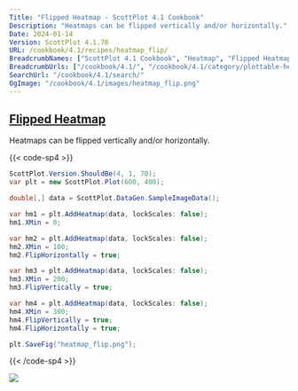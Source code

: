 ```yaml
---
Title: "Flipped Heatmap - ScottPlot 4.1 Cookbook"
Description: "Heatmaps can be flipped vertically and/or horizontally."
Date: 2024-01-14
Version: ScottPlot 4.1.70
URL: /cookbook/4.1/recipes/heatmap_flip/
BreadcrumbNames: ["ScottPlot 4.1 Cookbook", "Heatmap", "Flipped Heatmap"]
BreadcrumbUrls: ["/cookbook/4.1/", "/cookbook/4.1/category/plottable-heatmap", "/cookbook/4.1/recipes/heatmap_flip/"]
SearchUrl: "/cookbook/4.1/search/"
OgImage: "/cookbook/4.1/images/heatmap_flip.png"
---
```


<h2><a id='flipped-heatmap' href='/cookbook/4.1/recipes/heatmap_flip/'>Flipped Heatmap</a></h2>

Heatmaps can be flipped vertically and/or horizontally.

{{< code-sp4 >}}

```cs
ScottPlot.Version.ShouldBe(4, 1, 70);
var plt = new ScottPlot.Plot(600, 400);

double[,] data = ScottPlot.DataGen.SampleImageData();

var hm1 = plt.AddHeatmap(data, lockScales: false);
hm1.XMin = 0;

var hm2 = plt.AddHeatmap(data, lockScales: false);
hm2.XMin = 100;
hm2.FlipHorizontally = true;

var hm3 = plt.AddHeatmap(data, lockScales: false);
hm3.XMin = 200;
hm3.FlipVertically = true;

var hm4 = plt.AddHeatmap(data, lockScales: false);
hm4.XMin = 300;
hm4.FlipVertically = true;
hm4.FlipHorizontally = true;

plt.SaveFig("heatmap_flip.png");
```

{{< /code-sp4 >}}

<img src='../../images/heatmap_flip.png' class='d-block mx-auto my-5' />


